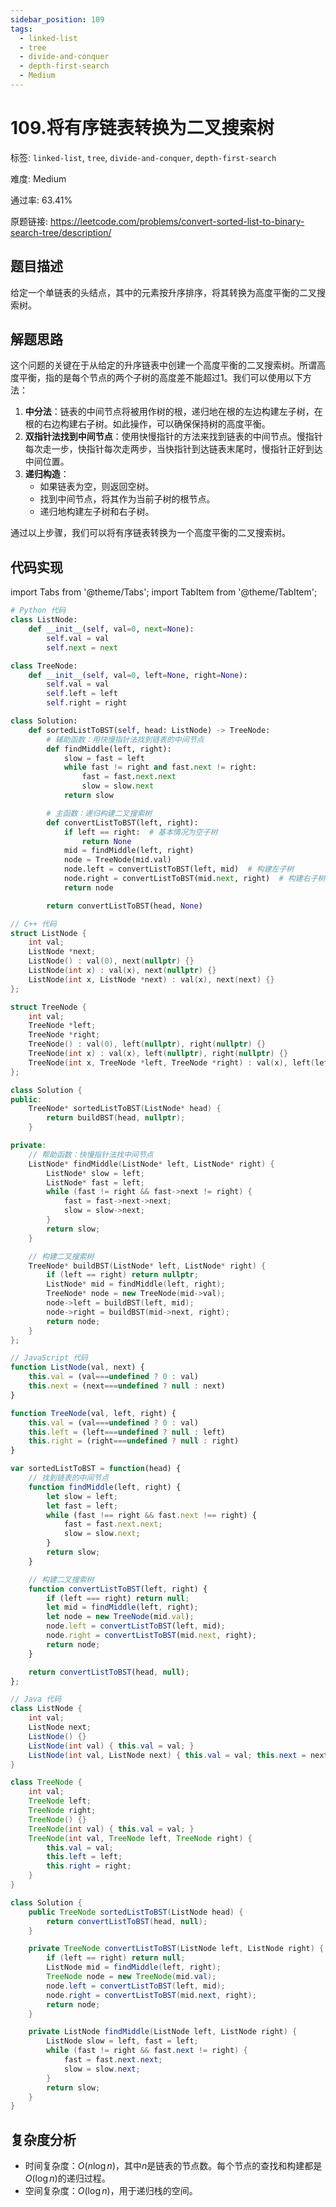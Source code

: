 ```yaml
---
sidebar_position: 109
tags:
  - linked-list
  - tree
  - divide-and-conquer
  - depth-first-search
  - Medium
---
```


# 109.将有序链表转换为二叉搜索树

标签: `linked-list`, `tree`, `divide-and-conquer`, `depth-first-search`

难度: Medium

通过率: 63.41%

原题链接: https://leetcode.com/problems/convert-sorted-list-to-binary-search-tree/description/

## 题目描述
给定一个单链表的头结点，其中的元素按升序排序，将其转换为高度平衡的二叉搜索树。

## 解题思路
这个问题的关键在于从给定的升序链表中创建一个高度平衡的二叉搜索树。所谓高度平衡，指的是每个节点的两个子树的高度差不能超过1。我们可以使用以下方法：

1. **中分法**：链表的中间节点将被用作树的根，递归地在根的左边构建左子树，在根的右边构建右子树。如此操作，可以确保保持树的高度平衡。
2. **双指针法找到中间节点**：使用快慢指针的方法来找到链表的中间节点。慢指针每次走一步，快指针每次走两步，当快指针到达链表末尾时，慢指针正好到达中间位置。
3. **递归构造**：
   - 如果链表为空，则返回空树。
   - 找到中间节点，将其作为当前子树的根节点。
   - 递归地构建左子树和右子树。

通过以上步骤，我们可以将有序链表转换为一个高度平衡的二叉搜索树。

## 代码实现
import Tabs from '@theme/Tabs';
import TabItem from '@theme/TabItem';

<Tabs>
<TabItem value="python" label="Python">

```python
# Python 代码
class ListNode:
    def __init__(self, val=0, next=None):
        self.val = val
        self.next = next

class TreeNode:
    def __init__(self, val=0, left=None, right=None):
        self.val = val
        self.left = left
        self.right = right

class Solution:
    def sortedListToBST(self, head: ListNode) -> TreeNode:
        # 辅助函数：用快慢指针法找到链表的中间节点
        def findMiddle(left, right):
            slow = fast = left
            while fast != right and fast.next != right:
                fast = fast.next.next
                slow = slow.next
            return slow

        # 主函数：递归构建二叉搜索树
        def convertListToBST(left, right):
            if left == right:  # 基本情况为空子树
                return None
            mid = findMiddle(left, right)
            node = TreeNode(mid.val)
            node.left = convertListToBST(left, mid)  # 构建左子树
            node.right = convertListToBST(mid.next, right)  # 构建右子树
            return node

        return convertListToBST(head, None)
```

</TabItem>
<TabItem value="cpp" label="C++">

```cpp
// C++ 代码
struct ListNode {
    int val;
    ListNode *next;
    ListNode() : val(0), next(nullptr) {}
    ListNode(int x) : val(x), next(nullptr) {}
    ListNode(int x, ListNode *next) : val(x), next(next) {}
};

struct TreeNode {
    int val;
    TreeNode *left;
    TreeNode *right;
    TreeNode() : val(0), left(nullptr), right(nullptr) {}
    TreeNode(int x) : val(x), left(nullptr), right(nullptr) {}
    TreeNode(int x, TreeNode *left, TreeNode *right) : val(x), left(left), right(right) {}
};

class Solution {
public:
    TreeNode* sortedListToBST(ListNode* head) {
        return buildBST(head, nullptr);
    }

private:
    // 帮助函数：快慢指针法找中间节点
    ListNode* findMiddle(ListNode* left, ListNode* right) {
        ListNode* slow = left;
        ListNode* fast = left;
        while (fast != right && fast->next != right) {
            fast = fast->next->next;
            slow = slow->next;
        }
        return slow;
    }

    // 构建二叉搜索树
    TreeNode* buildBST(ListNode* left, ListNode* right) {
        if (left == right) return nullptr;
        ListNode* mid = findMiddle(left, right);
        TreeNode* node = new TreeNode(mid->val);
        node->left = buildBST(left, mid);
        node->right = buildBST(mid->next, right);
        return node;
    }
};
```

</TabItem>
<TabItem value="javascript" label="JavaScript">

```javascript
// JavaScript 代码
function ListNode(val, next) {
    this.val = (val===undefined ? 0 : val)
    this.next = (next===undefined ? null : next)
}

function TreeNode(val, left, right) {
    this.val = (val===undefined ? 0 : val)
    this.left = (left===undefined ? null : left)
    this.right = (right===undefined ? null : right)
}

var sortedListToBST = function(head) {
    // 找到链表的中间节点
    function findMiddle(left, right) {
        let slow = left;
        let fast = left;
        while (fast !== right && fast.next !== right) {
            fast = fast.next.next;
            slow = slow.next;
        }
        return slow;
    }

    // 构建二叉搜索树
    function convertListToBST(left, right) {
        if (left === right) return null;
        let mid = findMiddle(left, right);
        let node = new TreeNode(mid.val);
        node.left = convertListToBST(left, mid);
        node.right = convertListToBST(mid.next, right);
        return node;
    }

    return convertListToBST(head, null);
};
```

</TabItem>
<TabItem value="java" label="Java">

```java
// Java 代码
class ListNode {
    int val;
    ListNode next;
    ListNode() {}
    ListNode(int val) { this.val = val; }
    ListNode(int val, ListNode next) { this.val = val; this.next = next; }
}

class TreeNode {
    int val;
    TreeNode left;
    TreeNode right;
    TreeNode() {}
    TreeNode(int val) { this.val = val; }
    TreeNode(int val, TreeNode left, TreeNode right) {
        this.val = val;
        this.left = left;
        this.right = right;
    }
}

class Solution {
    public TreeNode sortedListToBST(ListNode head) {
        return convertListToBST(head, null);
    }

    private TreeNode convertListToBST(ListNode left, ListNode right) {
        if (left == right) return null;
        ListNode mid = findMiddle(left, right);
        TreeNode node = new TreeNode(mid.val);
        node.left = convertListToBST(left, mid);
        node.right = convertListToBST(mid.next, right);
        return node;
    }

    private ListNode findMiddle(ListNode left, ListNode right) {
        ListNode slow = left, fast = left;
        while (fast != right && fast.next != right) {
            fast = fast.next.next;
            slow = slow.next;
        }
        return slow;
    }
}
```

</TabItem>
</Tabs>

## 复杂度分析
- 时间复杂度：$O(n \log n)$，其中$n$是链表的节点数。每个节点的查找和构建都是$O(\log n)$的递归过程。
- 空间复杂度：$O(\log n)$，用于递归栈的空间。
